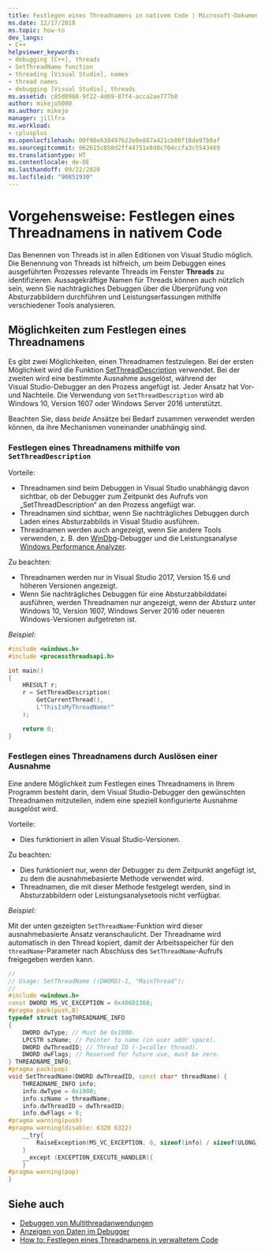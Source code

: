 ```yaml
---
title: Festlegen eines Threadnamens in nativem Code | Microsoft-Dokumentation
ms.date: 12/17/2018
ms.topic: how-to
dev_langs:
- C++
helpviewer_keywords:
- debugging [C++], threads
- SetThreadName function
- threading [Visual Studio], names
- thread names
- debugging [Visual Studio], threads
ms.assetid: c85d0968-9f22-4d69-87f4-acca2ae777b8
author: mikejo5000
ms.author: mikejo
manager: jillfra
ms.workload:
- cplusplus
ms.openlocfilehash: 00f98e638497622e0e887a421cb08f18de97b9af
ms.sourcegitcommit: 062615c058d2ff44751e8d0c704ccfa3c5543469
ms.translationtype: HT
ms.contentlocale: de-DE
ms.lasthandoff: 09/22/2020
ms.locfileid: "90851930"
---
```

# <a name="how-to-set-a-thread-name-in-native-code"></a>Vorgehensweise: Festlegen eines Threadnamens in nativem Code
Das Benennen von Threads ist in allen Editionen von Visual Studio möglich. Die Benennung von Threads ist hilfreich, um beim Debuggen eines ausgeführten Prozesses relevante Threads im Fenster **Threads** zu identifizieren. Aussagekräftige Namen für Threads können auch nützlich sein, wenn Sie nachträgliches Debuggen über die Überprüfung von Absturzabbildern durchführen und Leistungserfassungen mithilfe verschiedener Tools analysieren.

## <a name="ways-to-set-a-thread-name"></a>Möglichkeiten zum Festlegen eines Threadnamens

Es gibt zwei Möglichkeiten, einen Threadnamen festzulegen. Bei der ersten Möglichkeit wird die Funktion [SetThreadDescription](/windows/desktop/api/processthreadsapi/nf-processthreadsapi-setthreaddescription) verwendet. Bei der zweiten wird eine bestimmte Ausnahme ausgelöst, während der Visual Studio-Debugger an den Prozess angefügt ist. Jeder Ansatz hat Vor- und Nachteile. Die Verwendung von `SetThreadDescription` wird ab Windows 10, Version 1607 oder Windows Server 2016 unterstützt.

Beachten Sie, dass _beide_ Ansätze bei Bedarf zusammen verwendet werden können, da ihre Mechanismen voneinander unabhängig sind.

### <a name="set-a-thread-name-by-using-setthreaddescription"></a>Festlegen eines Threadnamens mithilfe von `SetThreadDescription`

Vorteile:
* Threadnamen sind beim Debuggen in Visual Studio unabhängig davon sichtbar, ob der Debugger zum Zeitpunkt des Aufrufs von „SetThreadDescription“ an den Prozess angefügt war.
* Threadnamen sind sichtbar, wenn Sie nachträgliches Debuggen durch Laden eines Absturzabbilds in Visual Studio ausführen.
* Threadnamen werden auch angezeigt, wenn Sie andere Tools verwenden, z. B. den [WinDbg](/windows-hardware/drivers/debugger/debugger-download-tools)-Debugger und die Leistungsanalyse [Windows Performance Analyzer](/windows-hardware/test/wpt/windows-performance-analyzer).

Zu beachten:
* Threadnamen werden nur in Visual Studio 2017, Version 15.6 und höheren Versionen angezeigt.
* Wenn Sie nachträgliches Debuggen für eine Absturzabbilddatei ausführen, werden Threadnamen nur angezeigt, wenn der Absturz unter Windows 10, Version 1607, Windows Server 2016 oder neueren Windows-Versionen aufgetreten ist.

*Beispiel:*

```C++
#include <windows.h>
#include <processthreadsapi.h>

int main()
{
    HRESULT r;
    r = SetThreadDescription(
        GetCurrentThread(),
        L"ThisIsMyThreadName!"
    );

    return 0;
}
```

### <a name="set-a-thread-name-by-throwing-an-exception"></a>Festlegen eines Threadnamens durch Auslösen einer Ausnahme

Eine andere Möglichkeit zum Festlegen eines Threadnamens in Ihrem Programm besteht darin, dem Visual Studio-Debugger den gewünschten Threadnamen mitzuteilen, indem eine speziell konfigurierte Ausnahme ausgelöst wird.

Vorteile:
* Dies funktioniert in allen Visual Studio-Versionen.

Zu beachten:
* Dies funktioniert nur, wenn der Debugger zu dem Zeitpunkt angefügt ist, zu dem die ausnahmebasierte Methode verwendet wird.
* Threadnamen, die mit dieser Methode festgelegt werden, sind in Absturzabbildern oder Leistungsanalysetools nicht verfügbar.

*Beispiel:*

Mit der unten gezeigten `SetThreadName`-Funktion wird dieser ausnahmebasierte Ansatz veranschaulicht. Der Threadname wird automatisch in den Thread kopiert, damit der Arbeitsspeicher für den `threadName`-Parameter nach Abschluss des `SetThreadName`-Aufrufs freigegeben werden kann.

```C++
//
// Usage: SetThreadName ((DWORD)-1, "MainThread");
//
#include <windows.h>
const DWORD MS_VC_EXCEPTION = 0x406D1388;
#pragma pack(push,8)
typedef struct tagTHREADNAME_INFO
{
    DWORD dwType; // Must be 0x1000.
    LPCSTR szName; // Pointer to name (in user addr space).
    DWORD dwThreadID; // Thread ID (-1=caller thread).
    DWORD dwFlags; // Reserved for future use, must be zero.
} THREADNAME_INFO;
#pragma pack(pop)
void SetThreadName(DWORD dwThreadID, const char* threadName) {
    THREADNAME_INFO info;
    info.dwType = 0x1000;
    info.szName = threadName;
    info.dwThreadID = dwThreadID;
    info.dwFlags = 0;
#pragma warning(push)
#pragma warning(disable: 6320 6322)
    __try{
        RaiseException(MS_VC_EXCEPTION, 0, sizeof(info) / sizeof(ULONG_PTR), (ULONG_PTR*)&info);
    }
    __except (EXCEPTION_EXECUTE_HANDLER){
    }
#pragma warning(pop)
}
```

## <a name="see-also"></a>Siehe auch
- [Debuggen von Multithreadanwendungen](../debugger/debug-multithreaded-applications-in-visual-studio.md)
- [Anzeigen von Daten im Debugger](../debugger/viewing-data-in-the-debugger.md)
- [How to: Festlegen eines Threadnamens in verwaltetem Code](../debugger/how-to-set-a-thread-name-in-managed-code.md)

